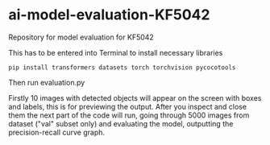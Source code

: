 # ai-model-evaluation-KF5042
Repository for model evaluation for KF5042

This has to be entered into Terminal to install necessary libraries
```
pip install transformers datasets torch torchvision pycocotools
```

Then run evaluation.py

Firstly 10 images with detected objects will appear on the screen with boxes and labels, this is for previewing the output. 
After you inspect and close them the next part of the code will run, going through 5000 images from dataset ("val" subset only) and evaluating the model, outputting the precision-recall curve graph.
